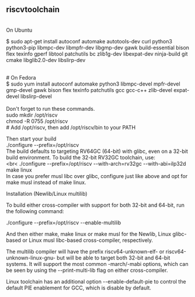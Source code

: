 ## riscvtoolchain
<br>
On Ubuntu<br>

$ sudo apt-get install autoconf automake autotools-dev curl python3 python3-pip libmpc-dev libmpfr-dev libgmp-dev gawk build-essential bison flex texinfo gperf libtool patchutils bc zlib1g-dev libexpat-dev ninja-build git cmake libglib2.0-dev libslirp-dev

<br>
# On Fedora
<br>
$ sudo yum install autoconf automake python3 libmpc-devel mpfr-devel gmp-devel gawk  bison flex texinfo patchutils gcc gcc-c++ zlib-devel expat-devel libslirp-devel
<br>
<br>
Don't forget to run these commands. <br>
sudo mkdir /opt/riscv<br>
chmod -R 0755 /opt/riscv <br>
# Add /opt/riscv, then add /opt/riscv/bin to your PATH <br>

Then start your build<br>
         ./configure --prefix=/opt/riscv
         <br>
The build defaults to targeting RV64GC (64-bit) with glibc, even on a 32-bit build environment. To build the 32-bit RV32GC toolchain, use:<br>
<br<
./configure --prefix=/opt/riscv --with-arch=rv32gc --with-abi=ilp32d<br>
make linux<br>
In case you prefer musl libc over glibc, configure just like above and opt for make musl instead of make linux.
<br>

Installation (Newlib/Linux multilib)

To build either cross-compiler with support for both 32-bit and 64-bit, run the following command:

./configure --prefix=/opt/riscv --enable-multilib

And then either make, make linux or make musl for the Newlib, Linux glibc-based or Linux musl libc-based cross-compiler, respectively.

The multilib compiler will have the prefix riscv64-unknown-elf- or riscv64-unknown-linux-gnu- but will be able to target both 32-bit and 64-bit systems. It will support the most common -march/-mabi options, which can be seen by using the --print-multi-lib flag on either cross-compiler.

Linux toolchain has an additional option --enable-default-pie to control the default PIE enablement for GCC, which is disable by default.
